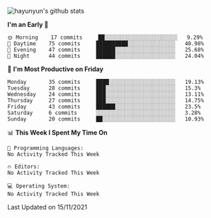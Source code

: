 
![hayunyun's github stats](https://github-readme-stats.vercel.app/api?username=hayunyun&show_icons=true)


<!--START_SECTION:waka-->
**I'm an Early 🐤** 

```text
🌞 Morning    17 commits     ██░░░░░░░░░░░░░░░░░░░░░░░   9.29% 
🌆 Daytime    75 commits     ██████████░░░░░░░░░░░░░░░   40.98% 
🌃 Evening    47 commits     ██████░░░░░░░░░░░░░░░░░░░   25.68% 
🌙 Night      44 commits     ██████░░░░░░░░░░░░░░░░░░░   24.04%

```
📅 **I'm Most Productive on Friday** 

```text
Monday       35 commits     ████░░░░░░░░░░░░░░░░░░░░░   19.13% 
Tuesday      28 commits     ███░░░░░░░░░░░░░░░░░░░░░░   15.3% 
Wednesday    24 commits     ███░░░░░░░░░░░░░░░░░░░░░░   13.11% 
Thursday     27 commits     ███░░░░░░░░░░░░░░░░░░░░░░   14.75% 
Friday       43 commits     ██████░░░░░░░░░░░░░░░░░░░   23.5% 
Saturday     6 commits      ░░░░░░░░░░░░░░░░░░░░░░░░░   3.28% 
Sunday       20 commits     ██░░░░░░░░░░░░░░░░░░░░░░░   10.93%

```


📊 **This Week I Spent My Time On** 

```text
💬 Programming Languages: 
No Activity Tracked This Week

🔥 Editors: 
No Activity Tracked This Week

💻 Operating System: 
No Activity Tracked This Week

```


 Last Updated on 15/11/2021
<!--END_SECTION:waka-->

<!--
**hayunyun/hayunyun** is a ✨ _special_ ✨ repository because its `README.md` (this file) appears on your GitHub profile.

Here are some ideas to get you started:

- 🔭 I’m currently working on ...
- 🌱 I’m currently learning ...
- 👯 I’m looking to collaborate on ...
- 🤔 I’m looking for help with ...
- 💬 Ask me about ...
- 📫 How to reach me: ...
- 😄 Pronouns: ...
- ⚡ Fun fact: ...
-->
